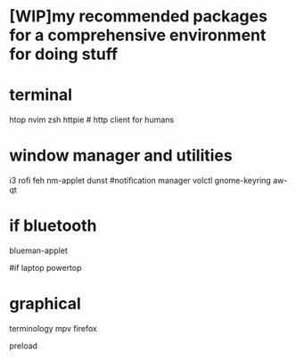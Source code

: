 
# [WIP]my recommended packages for a comprehensive environment for doing stuff

# terminal
htop
nvim
zsh
httpie # http client for humans

# window manager and utilities
i3
rofi
feh
nm-applet
dunst #notification manager
volctl
gnome-keyring
aw-qt

# if bluetooth
blueman-applet

#if laptop
powertop
# graphical
terminology
mpv
firefox

preload
